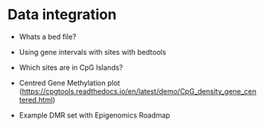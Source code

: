 
# Data integration

- Whats a bed file?

- Using gene intervals with sites with bedtools

- Which sites are in CpG Islands?

- Centred Gene Methylation plot (https://cpgtools.readthedocs.io/en/latest/demo/CpG_density_gene_centered.html)

- Example DMR set with Epigenomics Roadmap

